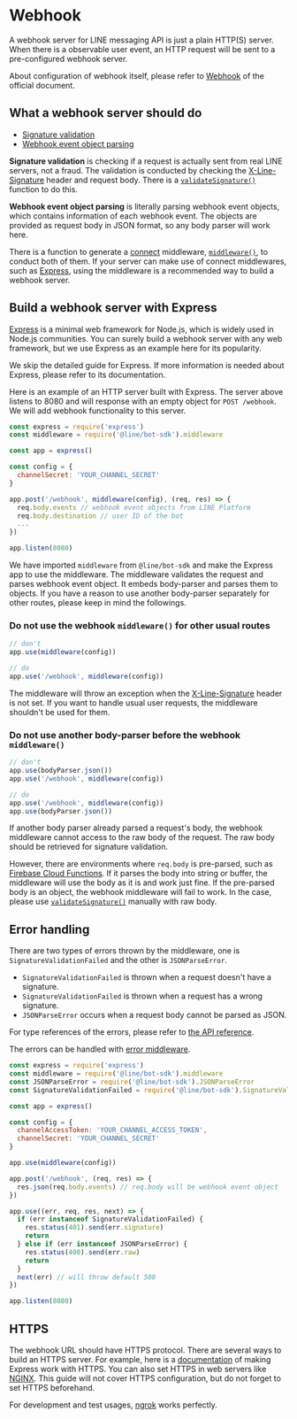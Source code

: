 # Webhook

A webhook server for LINE messaging API is just a plain HTTP(S) server. When
there is a observable user event, an HTTP request will be sent to a
pre-configured webhook server.

About configuration of webhook itself, please refer to [Webhook](https://developers.line.biz/en/reference/messaging-api/#webhooks)
of the official document.

## What a webhook server should do

- [Signature validation](https://developers.line.biz/en/reference/messaging-api/#signature-validation)
- [Webhook event object parsing](https://developers.line.biz/en/reference/messaging-api/#webhook-event-objects)

**Signature validation** is checking if a request is actually sent from real
LINE servers, not a fraud. The validation is conducted by checking
the [X-Line-Signature](https://developers.line.biz/en/reference/messaging-api/#signature-validation) header
and request body. There is a [`validateSignature()`](../apidocs/modules.html#validatesignature)
function to do this.

**Webhook event object parsing** is literally parsing webhook event objects,
which contains information of each webhook event. The objects are provided as
request body in JSON format, so any body parser will work here.

There is a function to generate a [connect](https://github.com/senchalabs/connect) middleware,
[`middleware()`](https://github.com/line/line-bot-sdk-nodejs/blob/master/lib/middleware.ts), to conduct both of them. If
your server can make use of connect middlewares, such as [Express](https://expressjs.com/),
using the middleware is a recommended way to build a webhook server.

## Build a webhook server with Express

[Express](https://expressjs.com/) is a minimal web framework for Node.js, which
is widely used in Node.js communities. You can surely build a webhook server
with any web framework, but we use Express as an example here for its
popularity.

We skip the detailed guide for Express.  If more information is needed about
Express, please refer to its documentation.

Here is an example of an HTTP server built with Express.
The server above listens to 8080 and will response with an empty object for
`POST /webhook`. We will add webhook functionality to this server.

``` js
const express = require('express')
const middleware = require('@line/bot-sdk').middleware

const app = express()

const config = {
  channelSecret: 'YOUR_CHANNEL_SECRET'
}

app.post('/webhook', middleware(config), (req, res) => {
  req.body.events // webhook event objects from LINE Platform
  req.body.destination // user ID of the bot
  ...
})

app.listen(8080)
```

We have imported `middleware` from `@line/bot-sdk` and make the Express app to use
the middleware. The middleware validates the request and parses webhook event
object. It embeds body-parser and parses them to objects. If you have a reason
to use another body-parser separately for other routes, please keep in mind the
followings.

### Do not use the webhook `middleware()` for other usual routes

``` js
// don't
app.use(middleware(config))

// do
app.use('/webhook', middleware(config))
```

The middleware will throw an exception when the [X-Line-Signature](https://developers.line.biz/en/reference/messaging-api/#signature-validation)
header is not set. If you want to handle usual user requests, the middleware
shouldn't be used for them.

### Do not use another body-parser before the webhook `middleware()`

``` js
// don't
app.use(bodyParser.json())
app.use('/webhook', middleware(config))

// do
app.use('/webhook', middleware(config))
app.use(bodyParser.json())
```

If another body parser already parsed a request's body, the webhook middleware
cannot access to the raw body of the request. The raw body should be retrieved
for signature validation.

However, there are environments where `req.body` is pre-parsed, such as
[Firebase Cloud Functions](https://firebase.google.com/docs/functions/http-events).
If it parses the body into string or buffer, the middleware will use the body
as it is and work just fine. If the pre-parsed body is an object, the webhook
middleware will fail to work. In the case, please use [`validateSignature()`](../apidocs/modules.html#validatesignature)
manually with raw body.

## Error handling

There are two types of errors thrown by the middleware, one is `SignatureValidationFailed`
and the other is `JSONParseError`.

- `SignatureValidationFailed` is thrown when a request doesn't have a signature.
- `SignatureValidationFailed` is thrown when a request has a wrong signature.
- `JSONParseError` occurs when a request body cannot be parsed as JSON.

For type references of the errors, please refer to [the API reference](../apidocs/modules.md).

The errors can be handled with [error middleware](https://github.com/senchalabs/connect#error-middleware).

``` js
const express = require('express')
const middleware = require('@line/bot-sdk').middleware
const JSONParseError = require('@line/bot-sdk').JSONParseError
const SignatureValidationFailed = require('@line/bot-sdk').SignatureValidationFailed

const app = express()

const config = {
  channelAccessToken: 'YOUR_CHANNEL_ACCESS_TOKEN',
  channelSecret: 'YOUR_CHANNEL_SECRET'
}

app.use(middleware(config))

app.post('/webhook', (req, res) => {
  res.json(req.body.events) // req.body will be webhook event object
})

app.use((err, req, res, next) => {
  if (err instanceof SignatureValidationFailed) {
    res.status(401).send(err.signature)
    return
  } else if (err instanceof JSONParseError) {
    res.status(400).send(err.raw)
    return
  }
  next(err) // will throw default 500
})

app.listen(8080)
```

## HTTPS

The webhook URL should have HTTPS protocol. There are several ways to build an
HTTPS server. For example, here is a [documentation](https://expressjs.com/en/api.html#app.listen)
of making Express work with HTTPS. You can also set HTTPS in web servers like
[NGINX](https://www.nginx.com/). This guide will not cover HTTPS configuration,
but do not forget to set HTTPS beforehand.

For development and test usages, [ngrok](https://ngrok.com/) works perfectly.
